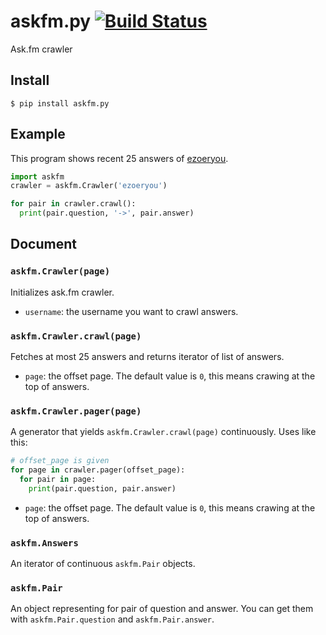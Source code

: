 # askfm.py [![Build Status](https://travis-ci.org/utgwkk/askfm.py.svg?branch=master)](https://travis-ci.org/utgwkk/askfm.py)
Ask.fm crawler

## Install

```
$ pip install askfm.py
```

## Example

This program shows recent 25 answers of [ezoeryou](http://ask.fm/ezoeryou).

```python
import askfm
crawler = askfm.Crawler('ezoeryou')

for pair in crawler.crawl():
  print(pair.question, '->', pair.answer)
```

## Document

### `askfm.Crawler(page)`

Initializes ask.fm crawler.

* `username`: the username you want to crawl answers.

### `askfm.Crawler.crawl(page)`

Fetches at most 25 answers and returns iterator of list of answers.

* `page`: the offset page. The default value is `0`, this means crawing at the top of answers.

### `askfm.Crawler.pager(page)`

A generator that yields `askfm.Crawler.crawl(page)` continuously.
Uses like this:

```python
# offset_page is given
for page in crawler.pager(offset_page):
  for pair in page:
    print(pair.question, pair.answer)
```

* `page`: the offset page. The default value is `0`, this means crawing at the top of answers.

### `askfm.Answers`

An iterator of continuous `askfm.Pair` objects.

### `askfm.Pair`

An object representing for pair of question and answer.
You can get them with `askfm.Pair.question` and `askfm.Pair.answer`.
